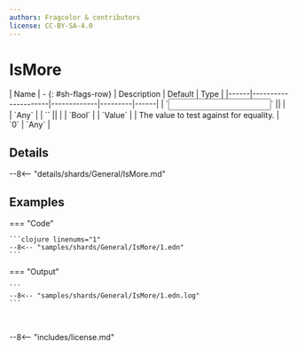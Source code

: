 ```yaml
---
authors: Fragcolor & contributors
license: CC-BY-SA-4.0
---
```



# IsMore

<div class="sh-parameters" markdown="1">
| Name | - {: #sh-flags-row} | Description | Default | Type |
|------|---------------------|-------------|---------|------|
| `<input>` || | | `Any` |
| `<output>` || | | `Bool` |
| `Value` |  | The value to test against for equality. | `0` | `Any` |

</div>



## Details

--8<-- "details/shards/General/IsMore.md"


## Examples

=== "Code"

    ```clojure linenums="1"
    --8<-- "samples/shards/General/IsMore/1.edn"
    ```

=== "Output"

    ```
    --8<-- "samples/shards/General/IsMore/1.edn.log"
    ```
&nbsp;

--8<-- "includes/license.md"
